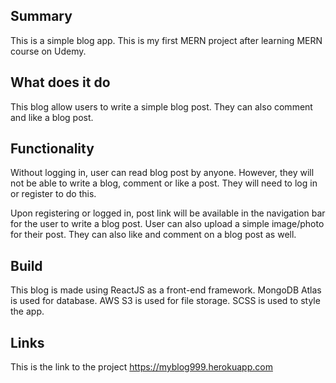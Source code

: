 ## Summary
This is a simple blog app. This is my first MERN project after learning MERN course on Udemy.

## What does it do
This blog allow users to write a simple blog post. They can also comment and like a blog post.

## Functionality

Without logging in, user can read blog post by anyone. However, they will not be able to write a blog, comment or like a post. They will need to log in or register to do this.

Upon registering or logged in, post link will be available in the navigation bar for the user to write a blog post. User can also upload a simple image/photo for their post. They can also like and comment on a blog post as well.

## Build
This blog is made using ReactJS as a front-end framework. MongoDB Atlas is used for database. AWS S3 is used for file storage. SCSS is used to style the app.

## Links
This is the link to the project https://myblog999.herokuapp.com
